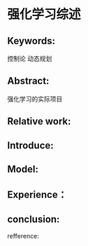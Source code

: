 # 强化学习综述

## Keywords: 
控制论 动态规划

## Abstract: 
强化学习的实际项目

## Relative work: 

## Introduce:

## Model:

## Experience：

## conclusion:



refference:
